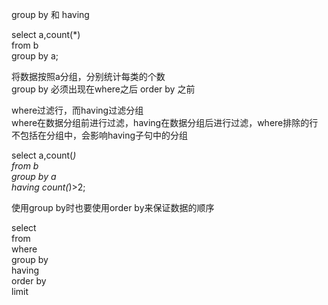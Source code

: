 group by 和 having   

select a,count(*)  
from b   
group by a;    

将数据按照a分组，分别统计每类的个数      
group by 必须出现在where之后 order by 之前   

where过滤行，而having过滤分组  
where在数据分组前进行过滤，having在数据分组后进行过滤，where排除的行不包括在分组中，会影响having子句中的分组  

select a,count(*)  
from b   
group by a  
having count(*)>2;  

使用group by时也要使用order by来保证数据的顺序   

select    
from    
where    
group by   
having    
order by   
limit     
